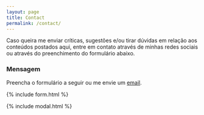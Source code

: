 ```yaml
---
layout: page
title: Contact
permalink: /contact/
---
```


Caso queira me enviar críticas, sugestões e/ou tirar dúvidas em relação aos conteúdos postados aqui, entre em contato através de minhas redes sociais ou através do preenchimento do formulário abaixo. 

### Mensagem
Preencha o formulário a seguir ou me envie um [email](mailto:{{site.email}}).

{% include form.html %}

{% include modal.html %}
